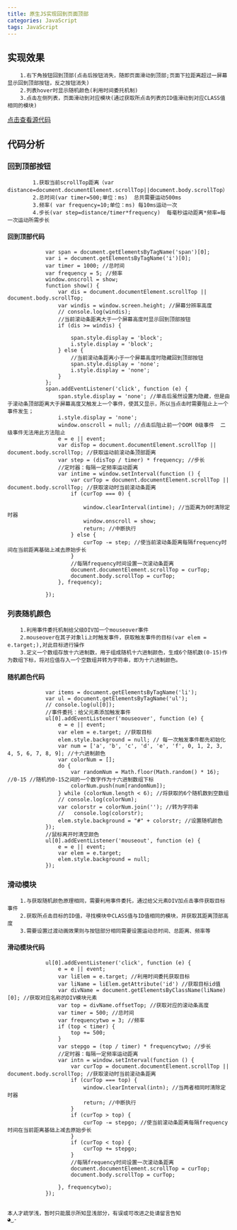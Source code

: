 ```yaml
---
title: 原生JS实现回到页面顶部
categories: JavaScript
tags: JavaScript
---
```

## 实现效果
        1.右下角按钮回到顶部(点击后按钮消失，随即页面滑动到顶部;页面下拉距离超过一屏幕显示回到顶部按钮，反之按钮消失)
        2.列表hover时显示随机颜色(利用时间委托机制)
        3.点击左侧列表，页面滑动到对应模块(通过获取所点击列表的ID值滑动到对应CLASS值相同的模块)
[点击查看源代码](https://github.com/FangFangZhenZhen/Example/blob/master/toTop.html)
## 代码分析
### 回到顶部按钮
            1.获取当前scrollTop距离（var distance=document.documentElement.scrollTop||document.body.scrollTop）
            2.总时间(var timer=500;单位：ms)  总共需要运动500ms
            3.频率( var frequency=10;单位：ms) 每10ms运动一次
            4.步长(var step=distance/timer*frequency)  每毫秒运动距离*频率=每一次运动所需步长
#### 回到顶部代码
```javascript{.line-number}
            var span = document.getElementsByTagName('span')[0];
            var i = document.getElementsByTagName('i')[0];
            var timer = 1000; //总时间
            var frequency = 5; //频率
            window.onscroll = show;
            function show() {
                var dis = document.documentElement.scrollTop || document.body.scrollTop;
                var windis = window.screen.height; //屏幕分辨率高度
                // console.log(windis); 
                //当前滚动条距离大于一个屏幕高度时显示回到顶部按钮
                if (dis >= windis) {

                    span.style.display = 'block';
                    i.style.display = 'block';
                } else {
                    //当前滚动条距离小于一个屏幕高度时隐藏回到顶部按钮
                    span.style.display = 'none';
                    i.style.display = 'none';
                }
            };
            span.addEventListener('click', function (e) {
                span.style.display = 'none'; //单击后虽然设置为隐藏，但是由于滚动条顶部距离大于屏幕高度又触发上一个事件，使其又显示，所以当点击时需要阻止上一个事件发生；
                i.style.display = 'none';
                window.onscroll = null; //点击后阻止前一个DOM 0级事件  二级事件无法用此方法阻止
                e = e || event;
                var disTop = document.documentElement.scrollTop || document.body.scrollTop; //获取运动前滚动条顶部距离
                var step = (disTop / timer) * frequency; //步长
                //定时器：每隔一定频率运动距离
                var intime = window.setInterval(function () {
                    var curTop = document.documentElement.scrollTop || document.body.scrollTop; //获取滚动时当前滚动条距离
                    if (curTop === 0) {

                        window.clearInterval(intime); //当距离为0时清除定时器
                        window.onscroll = show;
                        return; //中断执行
                    } else {
                        curTop -= step; //使当前滚动条距离每隔frequency时间在当前距离基础上减去原始步长
                    }
                    //每隔frequency时间设置一次滚动条距离
                    document.documentElement.scrollTop = curTop;
                    document.body.scrollTop = curTop;
                }, frequency);

            });
```
### 列表随机颜色
        1.利用事件委托机制给父级DIV加一个mouseover事件
        2.mouseover在其子对象li上时触发事件，获取触发事件的目标(var elem = e.target;),对此目标进行操作
        3.定义一个数组存放十六进制数，用于组成随机十六进制颜色，生成6个随机数(0-15)作为数组下标，将对应值存入一个空数组并转为字符串，即为十六进制颜色。
#### 随机颜色代码
```javascript{.line-number}
            var items = document.getElementsByTagName('li');
            var ul = document.getElementsByTagName('ul');
            // console.log(ul[0]);
            //事件委托：给父元素添加触发事件
            ul[0].addEventListener('mouseover', function (e) {
                e = e || event;
                var elem = e.target; //获取目标
                elem.style.background = null; // 每一次触发事件都先初始化
                var num = ['a', 'b', 'c', 'd', 'e', 'f', 0, 1, 2, 3, 4, 5, 6, 7, 8, 9]; //十六进制颜色
                var colorNum = [];
                do {
                    var randomNum = Math.floor(Math.random() * 16); //0-15 //随机的0-15之间的一个数字作为十六进制数组下标
                    colorNum.push(num[randomNum]);
                } while (colorNum.length < 6); //将获取的6个随机数到空数组
                // console.log(colorNum);
                var colorstr = colorNum.join(''); //转为字符串
                //   console.log(colorstr);
                elem.style.background = "#" + colorstr; //设置随机颜色
            });
            //鼠标离开时清空颜色
            ul[0].addEventListener('mouseout', function (e) {
                e = e || event;
                var elem = e.target;
                elem.style.background = null;
            });           
```
### 滑动模块
        1.与获取随机颜色原理相同，需要利用事件委托，通过给父元素DIV加点击事件获取目标事件
        2.获取所点击目标的ID值，寻找模块中CLASS值与ID值相同的模块，并获取其距离顶部高度
        3.需要设置过渡动画效果则与按钮部分相同需要设置运动总时间、总距离、频率等
#### 滑动模块代码
```javascriptP{.line-number}
            ul[0].addEventListener('click', function (e) {
                e = e || event;
                var liElem = e.target; //利用时间委托获取目标
                var liName = liElem.getAttribute('id') //获取目标id值
                var divName = document.getElementsByClassName(liName)[0]; //获取对应名称的DIV模块元素
                var top = divName.offsetTop; //获取对应的滚动条高度
                var timer = 500; //总时间
                var frequencytwo = 3; //频率
                if (top < timer) {
                    top += 500;
                }
                var stepgo = (top / timer) * frequencytwo; //步长
                //定时器：每隔一定频率运动距离
                var intn = window.setInterval(function () {
                    var curTop = document.documentElement.scrollTop || document.body.scrollTop; //获取滚动时当前滚动条距离
                    if (curTop === top) {
                        window.clearInterval(intn); //当两者相同时清除定时器
                        return; //中断执行       
                    }
                    if (curTop > top) {
                        curTop -= stepgo; //使当前滚动条距离每隔frequency时间在当前距离基础上减去原始步长    
                    }
                    if (curTop < top) {
                        curTop += stepgo;
                    }
                    //每隔frequency时间设置一次滚动条距离
                    document.documentElement.scrollTop = curTop;
                    document.body.scrollTop = curTop;

                }, frequencytwo);
            });
```
<code> 本人才疏学浅，暂时只能展示所知显浅部分，有误或可改进之处请留言告知 ◕‿-</code>



